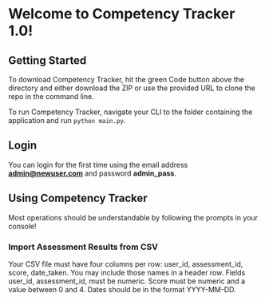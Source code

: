 # Welcome to Competency Tracker 1.0!

## Getting Started

To download Competency Tracker, hit the green Code button above the directory and either download the ZIP or use the provided URL to clone the repo in the command line.

To run Competency Tracker, navigate your CLI to the folder containing the application and run `python main.py`.

## Login

You can login for the first time using the email address **admin@newuser.com** and password **admin_pass**.

## Using Competency Tracker

Most operations should be understandable by following the prompts in your console!

### Import Assessment Results from CSV

Your CSV file must have four columns per row: user_id, assessment_id, score, date_taken. You may include those names in a header row.
Fields user_id, assessment_id, must be numeric.
Score must be numeric and a value between 0 and 4.
Dates should be in the format YYYY-MM-DD.
